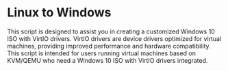 # Linux to Windows
 This script is designed to assist you in creating a customized Windows 10 ISO with VirtIO drivers. VirtIO drivers are device drivers optimized for virtual machines, providing improved performance and hardware compatibility. This script is intended for users running virtual machines based on KVM/QEMU who need a Windows 10 ISO with VirtIO drivers integrated.
